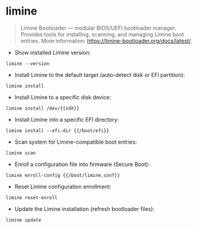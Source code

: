 # limine

> Limine Bootloader — modular BIOS/UEFI bootloader manager.
> Provides tools for installing, scanning, and managing Limine boot entries.
> More information: <https://limine-bootloader.org/docs/latest/>.

- Show installed Limine version:

`limine --version`

- Install Limine to the default target (auto-detect disk or EFI partition):

`limine install`

- Install Limine to a specific disk device:

`limine install /dev/{{sdX}}`

- Install Limine into a specific EFI directory:

`limine install --efi-dir {{/boot/efi}}`

- Scan system for Limine-compatible boot entries:

`limine scan`

- Enroll a configuration file into firmware (Secure Boot):

`limine enroll-config {{/boot/limine.conf}}`

- Reset Limine configuration enrollment:

`limine reset-enroll`

- Update the Limine installation (refresh bootloader files):

`limine update`

